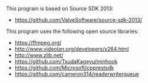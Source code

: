 This program is based on Source SDK 2013:
* https://github.com/ValveSoftware/source-sdk-2013/

This program uses the following open source libraries:
* https://ffmpeg.org/
* http://www.videolan.org/developers/x264.html
* http://www.zlib.net/
* https://github.com/TsudaKageyu/minhook
* https://github.com/Microsoft/cpprestsdk
* https://github.com/cameron314/readerwriterqueue

